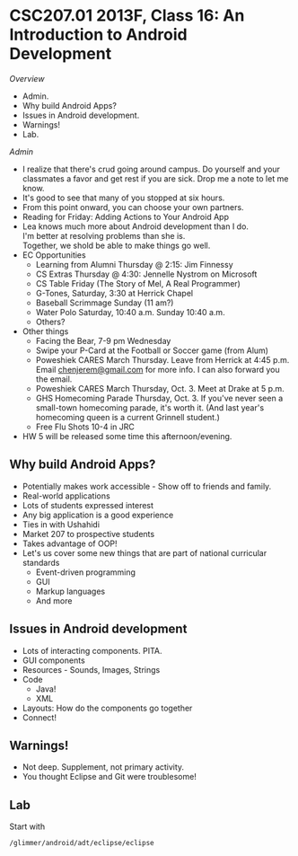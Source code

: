 CSC207.01 2013F, Class 16: An Introduction to Android Development
=================================================================

_Overview_

* Admin.
* Why build Android Apps?
* Issues in Android development.
* Warnings!
* Lab.

_Admin_

* I realize that there's crud going around campus.  Do yourself and your
  classmates a favor and get rest if you are sick.  Drop me a note to let
  me know.
* It's good to see that many of you stopped at six hours.
* From this point onward, you can choose your own partners.
* Reading for Friday: Adding Actions to Your Android App
* Lea knows much more about Android development than I do.  
  I'm better at resolving problems than she is.  
  Together, we shold be able to make things go well.
* EC Opportunities
    * Learning from Alumni Thursday @ 2:15: Jim Finnessy
    * CS Extras Thursday @ 4:30: Jennelle Nystrom on Microsoft
    * CS Table Friday (The Story of Mel, A Real Programmer)
    * G-Tones, Saturday, 3:30 at Herrick Chapel
    * Baseball Scrimmage Sunday (11 am?)
    * Water Polo Saturday, 10:40 a.m. Sunday 10:40 a.m.
    * Others?
* Other things
    * Facing the Bear, 7-9 pm Wednesday
    * Swipe your P-Card at the Football or Soccer game (from Alum)
    * Poweshiek CARES March Thursday.  Leave from Herrick at 4:45 p.m.
      Email chenjerem@gmail.com for more info.  I can also forward
      you the email.
    * Poweshiek CARES March Thursday, Oct. 3.  Meet at Drake at 5 p.m.
    * GHS Homecoming Parade Thursday, Oct. 3.  If you've never seen a 
      small-town homecoming parade, it's worth it.  (And last year's
      homecoming queen is a current Grinnell student.)
    * Free Flu Shots 10-4 in JRC
* HW 5 will be released some time this afternoon/evening.

Why build Android Apps?
-----------------------

* Potentially makes work accessible - Show off to friends and family.
* Real-world applications
* Lots of students expressed interest
* Any big application is a good experience
* Ties in with Ushahidi
* Market 207 to prospective students
* Takes advantage of OOP!
* Let's us cover some new things that are part of national curricular standards
    * Event-driven programming
    * GUI
    * Markup languages
    * And more

Issues in Android development
-----------------------------

* Lots of interacting components.  PITA.
* GUI components
* Resources - Sounds, Images, Strings
* Code
    * Java!
    * XML
* Layouts: How do the components go together
* Connect!

Warnings!
---------

* Not deep.  Supplement, not primary activity.
* You thought Eclipse and Git were troublesome!

Lab
---

Start with

    /glimmer/android/adt/eclipse/eclipse

